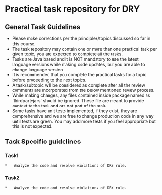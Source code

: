 # Practical task repository for DRY 

## General Task Guidelines

*    Please make corrections per the principles/topics discussed so far in this course.
*    The task repository may contain one or more than one practical task per given topic, you are expected to complete all the tasks.
*    Tasks are Java based and it is NOT mandatory to use the latest language versions while making code updates, but you are able to change language version.
*    It is recommended that you complete the practical tasks for a topic before proceeding to the next topics.
*    A task/subtopic will be considered as complete after all the review comments are incorporated from the below mentioned review process.
*    While making changes, any files contained inside package named as 'thirdpartyjars' should be ignored. These file are meant to provide context to the task and are not part of the task.
*    Some tasks have unit tests implemented, if they exist, they are comprehensive and we are free to change production code in any way until tests are green. You may add more tests if you feel appropriate but this is not expected.




## Task Specific guidelines

### Task1
```
*	Analyze the code and resolve violations of DRY rule.
```
### Task2
```
*	Analyze the code and resolve violations of DRY rule.
```
